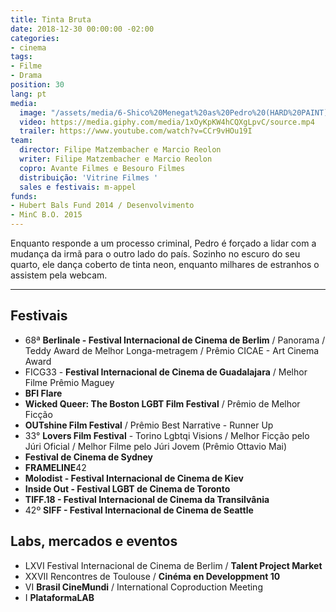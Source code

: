 ```yaml
---
title: Tinta Bruta
date: 2018-12-30 00:00:00 -02:00
categories:
- cinema
tags:
- Filme
- Drama
position: 30
lang: pt
media:
  image: "/assets/media/6-Shico%20Menegat%20as%20Pedro%20(HARD%20PAINT).jpg"
  video: https://media.giphy.com/media/1xOyKpKW4hCQXgLpvC/source.mp4
  trailer: https://www.youtube.com/watch?v=CCr9vHOu19I
team:
  director: Filipe Matzembacher e Marcio Reolon
  writer: Filipe Matzembacher e Marcio Reolon
  copro: Avante Filmes e Besouro Filmes
  distribuição: 'Vitrine Filmes '
  sales e festivais: m-appel
funds:
- Hubert Bals Fund 2014 / Desenvolvimento
- MinC B.O. 2015
---
```


Enquanto responde a um processo criminal, Pedro é forçado a lidar com a mudança da irmã para o outro lado do país. Sozinho no escuro do seu quarto, ele dança coberto de tinta neon, enquanto milhares de estranhos o assistem pela webcam.

---

## Festivais
* 68ª **Berlinale - Festival Internacional de Cinema de Berlim** / Panorama / Teddy Award de Melhor Longa-metragem / Prêmio CICAE - Art Cinema Award
* FICG33 - **Festival Internacional de Cinema de Guadalajara** / Melhor Filme Prêmio Maguey
* **BFI Flare**
* **Wicked Queer: The Boston LGBT Film Festival** / Prêmio de Melhor Ficção
* **OUTshine Film Festival** / Prêmio Best Narrative - Runner Up
* 33° **Lovers Film Festival** - Torino Lgbtqi Visions / Melhor Ficção pelo Júri Oficial / Melhor Filme pelo Júri Jovem (Prêmio Ottavio Mai)
* **Festival de Cinema de Sydney**
* **FRAMELINE**42
* **Molodist - Festival Internacional de Cinema de Kiev**
* **Inside Out - Festival LGBT de Cinema de Toronto**
* **TIFF.18 - Festival Internacional de Cinema da Transilvânia**
* 42º **SIFF - Festival Internacional de Cinema de Seattle**

## Labs, mercados e eventos
* LXVI Festival Internacional de Cinema de Berlim / **Talent Project Market**
* XXVII Rencontres de Toulouse / **Cinéma en Developpment 10**
* VI **Brasil CineMundi** / International Coproduction Meeting
* I **PlataformaLAB**
